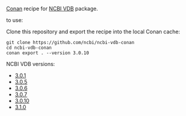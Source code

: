 [Conan](https://docs.conan.io/en/latest/) recipe for [NCBI VDB](https://github.com/ncbi/ncbi-vdb) package.

to use:

Clone this repository and export the recipe into the local Conan cache:

    git clone https://github.com/ncbi/ncbi-vdb-conan
    cd ncbi-vdb-conan
    conan export . --version 3.0.10

NCBI VDB versions:

- [3.0.1](https://github.com/ncbi/ncbi-vdb/releases/tag/3.0.1)
- [3.0.5](https://github.com/ncbi/ncbi-vdb/releases/tag/3.0.5)
- [3.0.6](https://github.com/ncbi/ncbi-vdb/releases/tag/3.0.6)
- [3.0.7](https://github.com/ncbi/ncbi-vdb/releases/tag/3.0.7)
- [3.0.10](https://github.com/ncbi/ncbi-vdb/releases/tag/3.0.10)
- [3.1.0](https://github.com/ncbi/ncbi-vdb/releases/tag/3.1.0)
